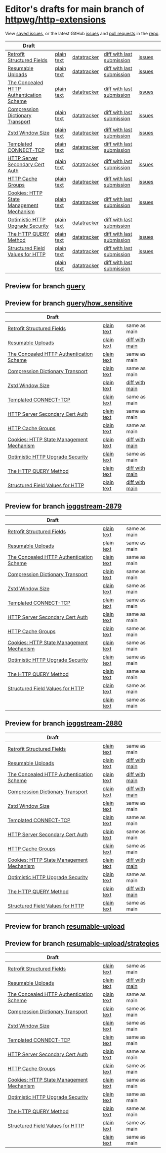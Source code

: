 # Editor's drafts for main branch of [httpwg/http-extensions](https://github.com/httpwg/http-extensions)

View [saved issues](issues.html), or the latest GitHub [issues](https://github.com/httpwg/http-extensions/issues) and [pull requests](https://github.com/httpwg/http-extensions/pulls) in the [repo](https://github.com/httpwg/http-extensions).

| Draft |     |     |     |     |     |
| ----- | --- | --- | --- | --- | --- |
| [Retrofit Structured Fields](./draft-ietf-httpbis-retrofit.html "Retrofit Structured Fields for HTTP (HTML)") | [plain text](./draft-ietf-httpbis-retrofit.txt "Retrofit Structured Fields for HTTP (Text)") | [datatracker](https://datatracker.ietf.org/doc/draft-ietf-httpbis-retrofit "Datatracker for draft-ietf-httpbis-retrofit") | [diff with last submission](https://author-tools.ietf.org/api/iddiff?doc_1=draft-ietf-httpbis-retrofit&url_2=https://httpwg.github.io/http-extensions/draft-ietf-httpbis-retrofit.txt) | [issues](https://github.com/httpwg/http-extensions/labels/retrofit) |
| [Resumable Uploads](./draft-ietf-httpbis-resumable-upload.html "Resumable Uploads for HTTP (HTML)") | [plain text](./draft-ietf-httpbis-resumable-upload.txt "Resumable Uploads for HTTP (Text)") | [datatracker](https://datatracker.ietf.org/doc/draft-ietf-httpbis-resumable-upload "Datatracker for draft-ietf-httpbis-resumable-upload") | [diff with last submission](https://author-tools.ietf.org/api/iddiff?doc_1=draft-ietf-httpbis-resumable-upload&url_2=https://httpwg.github.io/http-extensions/draft-ietf-httpbis-resumable-upload.txt) | [issues](https://github.com/httpwg/http-extensions/labels/resumable-upload) |
| [The Concealed HTTP Authentication Scheme](./draft-ietf-httpbis-unprompted-auth.html "The Concealed HTTP Authentication Scheme (HTML)") | [plain text](./draft-ietf-httpbis-unprompted-auth.txt "The Concealed HTTP Authentication Scheme (Text)") | [datatracker](https://datatracker.ietf.org/doc/draft-ietf-httpbis-unprompted-auth "Datatracker for draft-ietf-httpbis-unprompted-auth") | [diff with last submission](https://author-tools.ietf.org/api/iddiff?doc_1=draft-ietf-httpbis-unprompted-auth&url_2=https://httpwg.github.io/http-extensions/draft-ietf-httpbis-unprompted-auth.txt) | [issues](https://github.com/httpwg/http-extensions/labels/unprompted-auth) |
| [Compression Dictionary Transport](./draft-ietf-httpbis-compression-dictionary.html "Compression Dictionary Transport (HTML)") | [plain text](./draft-ietf-httpbis-compression-dictionary.txt "Compression Dictionary Transport (Text)") | [datatracker](https://datatracker.ietf.org/doc/draft-ietf-httpbis-compression-dictionary "Datatracker for draft-ietf-httpbis-compression-dictionary") | [diff with last submission](https://author-tools.ietf.org/api/iddiff?doc_1=draft-ietf-httpbis-compression-dictionary&url_2=https://httpwg.github.io/http-extensions/draft-ietf-httpbis-compression-dictionary.txt) | [issues](https://github.com/httpwg/http-extensions/labels/compression-dictionary) |
| [Zstd Window Size](./draft-ietf-httpbis-zstd-window-size.html "Window Sizing for Zstandard Content Encoding (HTML)") | [plain text](./draft-ietf-httpbis-zstd-window-size.txt "Window Sizing for Zstandard Content Encoding (Text)") | [datatracker](https://datatracker.ietf.org/doc/draft-ietf-httpbis-zstd-window-size "Datatracker for draft-ietf-httpbis-zstd-window-size") | [diff with last submission](https://author-tools.ietf.org/api/iddiff?doc_1=draft-ietf-httpbis-zstd-window-size&url_2=https://httpwg.github.io/http-extensions/draft-ietf-httpbis-zstd-window-size.txt) | [issues](https://github.com/httpwg/http-extensions/labels/zstd-window-size) |
| [Templated CONNECT-TCP](./draft-ietf-httpbis-connect-tcp.html "Template-Driven HTTP CONNECT Proxying for TCP (HTML)") | [plain text](./draft-ietf-httpbis-connect-tcp.txt "Template-Driven HTTP CONNECT Proxying for TCP (Text)") | [datatracker](https://datatracker.ietf.org/doc/draft-ietf-httpbis-connect-tcp "Datatracker for draft-ietf-httpbis-connect-tcp") | [diff with last submission](https://author-tools.ietf.org/api/iddiff?doc_1=draft-ietf-httpbis-connect-tcp&url_2=https://httpwg.github.io/http-extensions/draft-ietf-httpbis-connect-tcp.txt) |  |
| [HTTP Server Secondary Cert Auth](./draft-ietf-httpbis-secondary-server-certs.html "Secondary Certificate Authentication of HTTP Servers (HTML)") | [plain text](./draft-ietf-httpbis-secondary-server-certs.txt "Secondary Certificate Authentication of HTTP Servers (Text)") | [datatracker](https://datatracker.ietf.org/doc/draft-ietf-httpbis-secondary-server-certs "Datatracker for draft-ietf-httpbis-secondary-server-certs") | [diff with last submission](https://author-tools.ietf.org/api/iddiff?doc_1=draft-ietf-httpbis-secondary-server-certs&url_2=https://httpwg.github.io/http-extensions/draft-ietf-httpbis-secondary-server-certs.txt) | [issues](https://github.com/httpwg/http-extensions/labels/secondary-server-certs) |
| [HTTP Cache Groups](./draft-ietf-httpbis-cache-groups.html "HTTP Cache Groups (HTML)") | [plain text](./draft-ietf-httpbis-cache-groups.txt "HTTP Cache Groups (Text)") | [datatracker](https://datatracker.ietf.org/doc/draft-ietf-httpbis-cache-groups "Datatracker for draft-ietf-httpbis-cache-groups") | [diff with last submission](https://author-tools.ietf.org/api/iddiff?doc_1=draft-ietf-httpbis-cache-groups&url_2=https://httpwg.github.io/http-extensions/draft-ietf-httpbis-cache-groups.txt) | [issues](https://github.com/httpwg/http-extensions/labels/cache-groups) |
| [Cookies: HTTP State Management Mechanism](./draft-ietf-httpbis-rfc6265bis.html "Cookies: HTTP State Management Mechanism (HTML)") | [plain text](./draft-ietf-httpbis-rfc6265bis.txt "Cookies: HTTP State Management Mechanism (Text)") | [datatracker](https://datatracker.ietf.org/doc/draft-ietf-httpbis-rfc6265bis "Datatracker for draft-ietf-httpbis-rfc6265bis") | [diff with last submission](https://author-tools.ietf.org/api/iddiff?doc_1=draft-ietf-httpbis-rfc6265bis&url_2=https://httpwg.github.io/http-extensions/draft-ietf-httpbis-rfc6265bis.txt) | [issues](https://github.com/httpwg/http-extensions/labels/6265bis) |
| [Optimistic HTTP Upgrade Security](./draft-ietf-httpbis-optimistic-upgrade.html "Security Considerations for Optimistic Use of HTTP Upgrade (HTML)") | [plain text](./draft-ietf-httpbis-optimistic-upgrade.txt "Security Considerations for Optimistic Use of HTTP Upgrade (Text)") | [datatracker](https://datatracker.ietf.org/doc/draft-ietf-httpbis-optimistic-upgrade "Datatracker for draft-ietf-httpbis-optimistic-upgrade") | [diff with last submission](https://author-tools.ietf.org/api/iddiff?doc_1=draft-ietf-httpbis-optimistic-upgrade&url_2=https://httpwg.github.io/http-extensions/draft-ietf-httpbis-optimistic-upgrade.txt) |  |
| [The HTTP QUERY Method](./draft-ietf-httpbis-safe-method-w-body.html "The HTTP QUERY Method (HTML)") | [plain text](./draft-ietf-httpbis-safe-method-w-body.txt "The HTTP QUERY Method (Text)") | [datatracker](https://datatracker.ietf.org/doc/draft-ietf-httpbis-safe-method-w-body "Datatracker for draft-ietf-httpbis-safe-method-w-body") | [diff with last submission](https://author-tools.ietf.org/api/iddiff?doc_1=draft-ietf-httpbis-safe-method-w-body&url_2=https://httpwg.github.io/http-extensions/draft-ietf-httpbis-safe-method-w-body.txt) | [issues](https://github.com/httpwg/http-extensions/labels/query-methody) |
| [Structured Field Values for HTTP](./draft-ietf-httpbis-sfbis.html "Structured Field Values for HTTP (HTML)") | [plain text](./draft-ietf-httpbis-sfbis.txt "Structured Field Values for HTTP (Text)") | [datatracker](https://datatracker.ietf.org/doc/draft-ietf-httpbis-sfbis "Datatracker for draft-ietf-httpbis-sfbis") | [diff with last submission](https://author-tools.ietf.org/api/iddiff?doc_1=draft-ietf-httpbis-sfbis&url_2=https://httpwg.github.io/http-extensions/draft-ietf-httpbis-sfbis.txt) | [issues](https://github.com/httpwg/http-extensions/labels/header-structure) |
| [](./draft-ietf-httpbis-no-vary-search.html " (HTML)") | [plain text](./draft-ietf-httpbis-no-vary-search.txt " (Text)") | [datatracker](https://datatracker.ietf.org/doc/draft-ietf-httpbis-no-vary-search "Datatracker for draft-ietf-httpbis-no-vary-search") | [diff with last submission](https://author-tools.ietf.org/api/iddiff?doc_1=draft-ietf-httpbis-no-vary-search&url_2=https://httpwg.github.io/http-extensions/draft-ietf-httpbis-no-vary-search.txt) |  |

## Preview for branch [query](query)

## Preview for branch [query/how_sensitive](query/how_sensitive)

| Draft |     |     |     |
| ----- | --- | --- | --- |
| [Retrofit Structured Fields](query/how_sensitive/draft-ietf-httpbis-retrofit.html "Retrofit Structured Fields for HTTP (HTML)") | [plain text](query/how_sensitive/draft-ietf-httpbis-retrofit.txt "Retrofit Structured Fields for HTTP (Text)") | same as main |
| [Resumable Uploads](query/how_sensitive/draft-ietf-httpbis-resumable-upload.html "Resumable Uploads for HTTP (HTML)") | [plain text](query/how_sensitive/draft-ietf-httpbis-resumable-upload.txt "Resumable Uploads for HTTP (Text)") | [diff with main](https://author-tools.ietf.org/api/iddiff?url_1=https://httpwg.github.io/http-extensions/draft-ietf-httpbis-resumable-upload.txt&url_2=https://httpwg.github.io/http-extensions/query/how_sensitive/draft-ietf-httpbis-resumable-upload.txt) |
| [The Concealed HTTP Authentication Scheme](query/how_sensitive/draft-ietf-httpbis-unprompted-auth.html "The Concealed HTTP Authentication Scheme (HTML)") | [plain text](query/how_sensitive/draft-ietf-httpbis-unprompted-auth.txt "The Concealed HTTP Authentication Scheme (Text)") | same as main |
| [Compression Dictionary Transport](query/how_sensitive/draft-ietf-httpbis-compression-dictionary.html "Compression Dictionary Transport (HTML)") | [plain text](query/how_sensitive/draft-ietf-httpbis-compression-dictionary.txt "Compression Dictionary Transport (Text)") | same as main |
| [Zstd Window Size](query/how_sensitive/draft-ietf-httpbis-zstd-window-size.html "Window Sizing for Zstandard Content Encoding (HTML)") | [plain text](query/how_sensitive/draft-ietf-httpbis-zstd-window-size.txt "Window Sizing for Zstandard Content Encoding (Text)") | [diff with main](https://author-tools.ietf.org/api/iddiff?url_1=https://httpwg.github.io/http-extensions/draft-ietf-httpbis-zstd-window-size.txt&url_2=https://httpwg.github.io/http-extensions/query/how_sensitive/draft-ietf-httpbis-zstd-window-size.txt) |
| [Templated CONNECT-TCP](query/how_sensitive/draft-ietf-httpbis-connect-tcp.html "Template-Driven HTTP CONNECT Proxying for TCP (HTML)") | [plain text](query/how_sensitive/draft-ietf-httpbis-connect-tcp.txt "Template-Driven HTTP CONNECT Proxying for TCP (Text)") | same as main |
| [HTTP Server Secondary Cert Auth](query/how_sensitive/draft-ietf-httpbis-secondary-server-certs.html "Secondary Certificate Authentication of HTTP Servers (HTML)") | [plain text](query/how_sensitive/draft-ietf-httpbis-secondary-server-certs.txt "Secondary Certificate Authentication of HTTP Servers (Text)") | same as main |
| [HTTP Cache Groups](query/how_sensitive/draft-ietf-httpbis-cache-groups.html "HTTP Cache Groups (HTML)") | [plain text](query/how_sensitive/draft-ietf-httpbis-cache-groups.txt "HTTP Cache Groups (Text)") | same as main |
| [Cookies: HTTP State Management Mechanism](query/how_sensitive/draft-ietf-httpbis-rfc6265bis.html "Cookies: HTTP State Management Mechanism (HTML)") | [plain text](query/how_sensitive/draft-ietf-httpbis-rfc6265bis.txt "Cookies: HTTP State Management Mechanism (Text)") | [diff with main](https://author-tools.ietf.org/api/iddiff?url_1=https://httpwg.github.io/http-extensions/draft-ietf-httpbis-rfc6265bis.txt&url_2=https://httpwg.github.io/http-extensions/query/how_sensitive/draft-ietf-httpbis-rfc6265bis.txt) |
| [Optimistic HTTP Upgrade Security](query/how_sensitive/draft-ietf-httpbis-optimistic-upgrade.html "Security Considerations for Optimistic Use of HTTP Upgrade (HTML)") | [plain text](query/how_sensitive/draft-ietf-httpbis-optimistic-upgrade.txt "Security Considerations for Optimistic Use of HTTP Upgrade (Text)") | same as main |
| [The HTTP QUERY Method](query/how_sensitive/draft-ietf-httpbis-safe-method-w-body.html "The HTTP QUERY Method (HTML)") | [plain text](query/how_sensitive/draft-ietf-httpbis-safe-method-w-body.txt "The HTTP QUERY Method (Text)") | [diff with main](https://author-tools.ietf.org/api/iddiff?url_1=https://httpwg.github.io/http-extensions/draft-ietf-httpbis-safe-method-w-body.txt&url_2=https://httpwg.github.io/http-extensions/query/how_sensitive/draft-ietf-httpbis-safe-method-w-body.txt) |
| [Structured Field Values for HTTP](query/how_sensitive/draft-ietf-httpbis-sfbis.html "Structured Field Values for HTTP (HTML)") | [plain text](query/how_sensitive/draft-ietf-httpbis-sfbis.txt "Structured Field Values for HTTP (Text)") | [diff with main](https://author-tools.ietf.org/api/iddiff?url_1=https://httpwg.github.io/http-extensions/draft-ietf-httpbis-sfbis.txt&url_2=https://httpwg.github.io/http-extensions/query/how_sensitive/draft-ietf-httpbis-sfbis.txt) |

## Preview for branch [ioggstream-2879](ioggstream-2879)

| Draft |     |     |     |
| ----- | --- | --- | --- |
| [Retrofit Structured Fields](ioggstream-2879/draft-ietf-httpbis-retrofit.html "Retrofit Structured Fields for HTTP (HTML)") | [plain text](ioggstream-2879/draft-ietf-httpbis-retrofit.txt "Retrofit Structured Fields for HTTP (Text)") | same as main |
| [Resumable Uploads](ioggstream-2879/draft-ietf-httpbis-resumable-upload.html "Resumable Uploads for HTTP (HTML)") | [plain text](ioggstream-2879/draft-ietf-httpbis-resumable-upload.txt "Resumable Uploads for HTTP (Text)") | same as main |
| [The Concealed HTTP Authentication Scheme](ioggstream-2879/draft-ietf-httpbis-unprompted-auth.html "The Concealed HTTP Authentication Scheme (HTML)") | [plain text](ioggstream-2879/draft-ietf-httpbis-unprompted-auth.txt "The Concealed HTTP Authentication Scheme (Text)") | same as main |
| [Compression Dictionary Transport](ioggstream-2879/draft-ietf-httpbis-compression-dictionary.html "Compression Dictionary Transport (HTML)") | [plain text](ioggstream-2879/draft-ietf-httpbis-compression-dictionary.txt "Compression Dictionary Transport (Text)") | same as main |
| [Zstd Window Size](ioggstream-2879/draft-ietf-httpbis-zstd-window-size.html "Window Sizing for Zstandard Content Encoding (HTML)") | [plain text](ioggstream-2879/draft-ietf-httpbis-zstd-window-size.txt "Window Sizing for Zstandard Content Encoding (Text)") | same as main |
| [Templated CONNECT-TCP](ioggstream-2879/draft-ietf-httpbis-connect-tcp.html "Template-Driven HTTP CONNECT Proxying for TCP (HTML)") | [plain text](ioggstream-2879/draft-ietf-httpbis-connect-tcp.txt "Template-Driven HTTP CONNECT Proxying for TCP (Text)") | same as main |
| [HTTP Server Secondary Cert Auth](ioggstream-2879/draft-ietf-httpbis-secondary-server-certs.html "Secondary Certificate Authentication of HTTP Servers (HTML)") | [plain text](ioggstream-2879/draft-ietf-httpbis-secondary-server-certs.txt "Secondary Certificate Authentication of HTTP Servers (Text)") | same as main |
| [HTTP Cache Groups](ioggstream-2879/draft-ietf-httpbis-cache-groups.html "HTTP Cache Groups (HTML)") | [plain text](ioggstream-2879/draft-ietf-httpbis-cache-groups.txt "HTTP Cache Groups (Text)") | same as main |
| [Cookies: HTTP State Management Mechanism](ioggstream-2879/draft-ietf-httpbis-rfc6265bis.html "Cookies: HTTP State Management Mechanism (HTML)") | [plain text](ioggstream-2879/draft-ietf-httpbis-rfc6265bis.txt "Cookies: HTTP State Management Mechanism (Text)") | same as main |
| [Optimistic HTTP Upgrade Security](ioggstream-2879/draft-ietf-httpbis-optimistic-upgrade.html "Security Considerations for Optimistic Use of HTTP Upgrade (HTML)") | [plain text](ioggstream-2879/draft-ietf-httpbis-optimistic-upgrade.txt "Security Considerations for Optimistic Use of HTTP Upgrade (Text)") | same as main |
| [The HTTP QUERY Method](ioggstream-2879/draft-ietf-httpbis-safe-method-w-body.html "The HTTP QUERY Method (HTML)") | [plain text](ioggstream-2879/draft-ietf-httpbis-safe-method-w-body.txt "The HTTP QUERY Method (Text)") | same as main |
| [Structured Field Values for HTTP](ioggstream-2879/draft-ietf-httpbis-sfbis.html "Structured Field Values for HTTP (HTML)") | [plain text](ioggstream-2879/draft-ietf-httpbis-sfbis.txt "Structured Field Values for HTTP (Text)") | same as main |
| [](ioggstream-2879/draft-ietf-httpbis-no-vary-search.html " (HTML)") | [plain text](ioggstream-2879/draft-ietf-httpbis-no-vary-search.txt " (Text)") | same as main |

## Preview for branch [ioggstream-2880](ioggstream-2880)

| Draft |     |     |     |
| ----- | --- | --- | --- |
| [Retrofit Structured Fields](ioggstream-2880/draft-ietf-httpbis-retrofit.html "Retrofit Structured Fields for HTTP (HTML)") | [plain text](ioggstream-2880/draft-ietf-httpbis-retrofit.txt "Retrofit Structured Fields for HTTP (Text)") | same as main |
| [Resumable Uploads](ioggstream-2880/draft-ietf-httpbis-resumable-upload.html "Resumable Uploads for HTTP (HTML)") | [plain text](ioggstream-2880/draft-ietf-httpbis-resumable-upload.txt "Resumable Uploads for HTTP (Text)") | [diff with main](https://author-tools.ietf.org/api/iddiff?url_1=https://httpwg.github.io/http-extensions/draft-ietf-httpbis-resumable-upload.txt&url_2=https://httpwg.github.io/http-extensions/ioggstream-2880/draft-ietf-httpbis-resumable-upload.txt) |
| [The Concealed HTTP Authentication Scheme](ioggstream-2880/draft-ietf-httpbis-unprompted-auth.html "The Concealed HTTP Authentication Scheme (HTML)") | [plain text](ioggstream-2880/draft-ietf-httpbis-unprompted-auth.txt "The Concealed HTTP Authentication Scheme (Text)") | [diff with main](https://author-tools.ietf.org/api/iddiff?url_1=https://httpwg.github.io/http-extensions/draft-ietf-httpbis-unprompted-auth.txt&url_2=https://httpwg.github.io/http-extensions/ioggstream-2880/draft-ietf-httpbis-unprompted-auth.txt) |
| [Compression Dictionary Transport](ioggstream-2880/draft-ietf-httpbis-compression-dictionary.html "Compression Dictionary Transport (HTML)") | [plain text](ioggstream-2880/draft-ietf-httpbis-compression-dictionary.txt "Compression Dictionary Transport (Text)") | [diff with main](https://author-tools.ietf.org/api/iddiff?url_1=https://httpwg.github.io/http-extensions/draft-ietf-httpbis-compression-dictionary.txt&url_2=https://httpwg.github.io/http-extensions/ioggstream-2880/draft-ietf-httpbis-compression-dictionary.txt) |
| [Zstd Window Size](ioggstream-2880/draft-ietf-httpbis-zstd-window-size.html "Window Sizing for Zstandard Content Encoding (HTML)") | [plain text](ioggstream-2880/draft-ietf-httpbis-zstd-window-size.txt "Window Sizing for Zstandard Content Encoding (Text)") | same as main |
| [Templated CONNECT-TCP](ioggstream-2880/draft-ietf-httpbis-connect-tcp.html "Template-Driven HTTP CONNECT Proxying for TCP (HTML)") | [plain text](ioggstream-2880/draft-ietf-httpbis-connect-tcp.txt "Template-Driven HTTP CONNECT Proxying for TCP (Text)") | same as main |
| [HTTP Server Secondary Cert Auth](ioggstream-2880/draft-ietf-httpbis-secondary-server-certs.html "Secondary Certificate Authentication of HTTP Servers (HTML)") | [plain text](ioggstream-2880/draft-ietf-httpbis-secondary-server-certs.txt "Secondary Certificate Authentication of HTTP Servers (Text)") | same as main |
| [HTTP Cache Groups](ioggstream-2880/draft-ietf-httpbis-cache-groups.html "HTTP Cache Groups (HTML)") | [plain text](ioggstream-2880/draft-ietf-httpbis-cache-groups.txt "HTTP Cache Groups (Text)") | same as main |
| [Cookies: HTTP State Management Mechanism](ioggstream-2880/draft-ietf-httpbis-rfc6265bis.html "Cookies: HTTP State Management Mechanism (HTML)") | [plain text](ioggstream-2880/draft-ietf-httpbis-rfc6265bis.txt "Cookies: HTTP State Management Mechanism (Text)") | [diff with main](https://author-tools.ietf.org/api/iddiff?url_1=https://httpwg.github.io/http-extensions/draft-ietf-httpbis-rfc6265bis.txt&url_2=https://httpwg.github.io/http-extensions/ioggstream-2880/draft-ietf-httpbis-rfc6265bis.txt) |
| [Optimistic HTTP Upgrade Security](ioggstream-2880/draft-ietf-httpbis-optimistic-upgrade.html "Security Considerations for Optimistic Use of HTTP Upgrade (HTML)") | [plain text](ioggstream-2880/draft-ietf-httpbis-optimistic-upgrade.txt "Security Considerations for Optimistic Use of HTTP Upgrade (Text)") | same as main |
| [The HTTP QUERY Method](ioggstream-2880/draft-ietf-httpbis-safe-method-w-body.html "The HTTP QUERY Method (HTML)") | [plain text](ioggstream-2880/draft-ietf-httpbis-safe-method-w-body.txt "The HTTP QUERY Method (Text)") | [diff with main](https://author-tools.ietf.org/api/iddiff?url_1=https://httpwg.github.io/http-extensions/draft-ietf-httpbis-safe-method-w-body.txt&url_2=https://httpwg.github.io/http-extensions/ioggstream-2880/draft-ietf-httpbis-safe-method-w-body.txt) |
| [Structured Field Values for HTTP](ioggstream-2880/draft-ietf-httpbis-sfbis.html "Structured Field Values for HTTP (HTML)") | [plain text](ioggstream-2880/draft-ietf-httpbis-sfbis.txt "Structured Field Values for HTTP (Text)") | same as main |

## Preview for branch [resumable-upload](resumable-upload)

## Preview for branch [resumable-upload/strategies](resumable-upload/strategies)

| Draft |     |     |     |
| ----- | --- | --- | --- |
| [Retrofit Structured Fields](resumable-upload/strategies/draft-ietf-httpbis-retrofit.html "Retrofit Structured Fields for HTTP (HTML)") | [plain text](resumable-upload/strategies/draft-ietf-httpbis-retrofit.txt "Retrofit Structured Fields for HTTP (Text)") | same as main |
| [Resumable Uploads](resumable-upload/strategies/draft-ietf-httpbis-resumable-upload.html "Resumable Uploads for HTTP (HTML)") | [plain text](resumable-upload/strategies/draft-ietf-httpbis-resumable-upload.txt "Resumable Uploads for HTTP (Text)") | [diff with main](https://author-tools.ietf.org/api/iddiff?url_1=https://httpwg.github.io/http-extensions/draft-ietf-httpbis-resumable-upload.txt&url_2=https://httpwg.github.io/http-extensions/resumable-upload/strategies/draft-ietf-httpbis-resumable-upload.txt) |
| [The Concealed HTTP Authentication Scheme](resumable-upload/strategies/draft-ietf-httpbis-unprompted-auth.html "The Concealed HTTP Authentication Scheme (HTML)") | [plain text](resumable-upload/strategies/draft-ietf-httpbis-unprompted-auth.txt "The Concealed HTTP Authentication Scheme (Text)") | same as main |
| [Compression Dictionary Transport](resumable-upload/strategies/draft-ietf-httpbis-compression-dictionary.html "Compression Dictionary Transport (HTML)") | [plain text](resumable-upload/strategies/draft-ietf-httpbis-compression-dictionary.txt "Compression Dictionary Transport (Text)") | same as main |
| [Zstd Window Size](resumable-upload/strategies/draft-ietf-httpbis-zstd-window-size.html "Window Sizing for Zstandard Content Encoding (HTML)") | [plain text](resumable-upload/strategies/draft-ietf-httpbis-zstd-window-size.txt "Window Sizing for Zstandard Content Encoding (Text)") | same as main |
| [Templated CONNECT-TCP](resumable-upload/strategies/draft-ietf-httpbis-connect-tcp.html "Template-Driven HTTP CONNECT Proxying for TCP (HTML)") | [plain text](resumable-upload/strategies/draft-ietf-httpbis-connect-tcp.txt "Template-Driven HTTP CONNECT Proxying for TCP (Text)") | same as main |
| [HTTP Server Secondary Cert Auth](resumable-upload/strategies/draft-ietf-httpbis-secondary-server-certs.html "Secondary Certificate Authentication of HTTP Servers (HTML)") | [plain text](resumable-upload/strategies/draft-ietf-httpbis-secondary-server-certs.txt "Secondary Certificate Authentication of HTTP Servers (Text)") | same as main |
| [HTTP Cache Groups](resumable-upload/strategies/draft-ietf-httpbis-cache-groups.html "HTTP Cache Groups (HTML)") | [plain text](resumable-upload/strategies/draft-ietf-httpbis-cache-groups.txt "HTTP Cache Groups (Text)") | same as main |
| [Cookies: HTTP State Management Mechanism](resumable-upload/strategies/draft-ietf-httpbis-rfc6265bis.html "Cookies: HTTP State Management Mechanism (HTML)") | [plain text](resumable-upload/strategies/draft-ietf-httpbis-rfc6265bis.txt "Cookies: HTTP State Management Mechanism (Text)") | same as main |
| [Optimistic HTTP Upgrade Security](resumable-upload/strategies/draft-ietf-httpbis-optimistic-upgrade.html "Security Considerations for Optimistic Use of HTTP Upgrade (HTML)") | [plain text](resumable-upload/strategies/draft-ietf-httpbis-optimistic-upgrade.txt "Security Considerations for Optimistic Use of HTTP Upgrade (Text)") | same as main |
| [The HTTP QUERY Method](resumable-upload/strategies/draft-ietf-httpbis-safe-method-w-body.html "The HTTP QUERY Method (HTML)") | [plain text](resumable-upload/strategies/draft-ietf-httpbis-safe-method-w-body.txt "The HTTP QUERY Method (Text)") | same as main |
| [Structured Field Values for HTTP](resumable-upload/strategies/draft-ietf-httpbis-sfbis.html "Structured Field Values for HTTP (HTML)") | [plain text](resumable-upload/strategies/draft-ietf-httpbis-sfbis.txt "Structured Field Values for HTTP (Text)") | same as main |
| [](resumable-upload/strategies/draft-ietf-httpbis-no-vary-search.html " (HTML)") | [plain text](resumable-upload/strategies/draft-ietf-httpbis-no-vary-search.txt " (Text)") | same as main |

